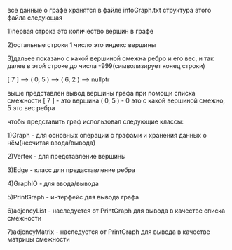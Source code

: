 
все данные о графе хранятся в файле infoGraph.txt 
структура этого файла следующая

1)первая строка это количество вершин в графе

2)остальные строки 1 число это индекс вершины

3)дальее показано с какой вершиной смежна ребро и его вес, и так далее в этой строке до числа -999(символизирует конец строки)

[ 7 ] --> ( 0, 5 ) --> ( 6, 2 ) --> nullptr

выше представлен вывод вершины графа при помощи списка смежности
[ 7 ] - это вершина
( 0, 5 ) - 0 это с какой вершиной смежно, 5 это вес ребра

чтобы представить граф использовал следующие классы:

1)Graph - для основных операции с графами и хранения данных о нём(несчитая ввода/вывода)

2)Vertex - для представление вершины

3)Edge - класс для предаставление ребра

4)GraphIO - для ввода/вывода

5)PrintGraph - интерфейс для вывода графа

6)adjencyList - наследуется от PrintGraph для вывода в качестве списка смежности

7)adjencyMatrix - наследуется от PrintGraph для вывода в качестве матрицы смежности

